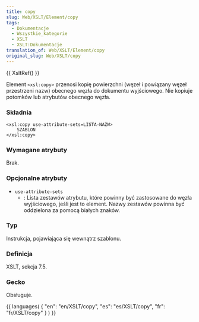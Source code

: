 ```yaml
---
title: copy
slug: Web/XSLT/Element/copy
tags:
  - Dokumentacje
  - Wszystkie_kategorie
  - XSLT
  - XSLT:Dokumentacje
translation_of: Web/XSLT/Element/copy
original_slug: Web/XSLT/copy
---
```

{{ XsltRef() }}

Element `<xsl:copy>` przenosi kopię powierzchni (węzeł i powiązany węzeł przestrzeni nazw) obecnego węzła do dokumentu wyjściowego. Nie kopiuje potomków lub atrybutów obecnego węzła.

### Składnia

    <xsl:copy use-attribute-sets=LISTA-NAZW>
    	SZABLON
    </xsl:copy>

### Wymagane atrybuty

Brak.

### Opcjonalne atrybuty

- `use-attribute-sets`
  - : Lista zestawów atrybutu, które powinny być zastosowane do węzła wyjściowego, jeśli jest to element. Nazwy zestawów powinna być oddzielona za pomocą białych znaków.

### Typ

Instrukcja, pojawiająca się wewnątrz szablonu.

### Definicja

XSLT, sekcja 7.5.

### Gecko

Obsługuje.

{{ languages( { "en": "en/XSLT/copy", "es": "es/XSLT/copy", "fr": "fr/XSLT/copy" } ) }}
